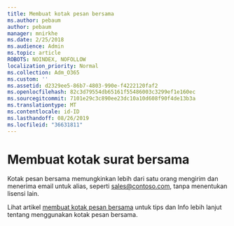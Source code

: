 ```yaml
---
title: Membuat kotak pesan bersama
ms.author: pebaum
author: pebaum
manager: mnirkhe
ms.date: 2/25/2018
ms.audience: Admin
ms.topic: article
ROBOTS: NOINDEX, NOFOLLOW
localization_priority: Normal
ms.collection: Adm_O365
ms.custom: ''
ms.assetid: d2329ee5-86b7-4803-990e-f4222120faf2
ms.openlocfilehash: 82c3d79554db65161f55486003c3299ef1e160ec
ms.sourcegitcommit: 7101e29c3c890ee23dc10a10d608f90f4de13b3a
ms.translationtype: MT
ms.contentlocale: id-ID
ms.lasthandoff: 08/26/2019
ms.locfileid: "36631811"
---
```

# <a name="create-a-shared-mailbox"></a>Membuat kotak surat bersama

Kotak pesan bersama memungkinkan lebih dari satu orang mengirim dan menerima email untuk alias, seperti sales@contoso.com, tanpa menentukan lisensi lain. 

Lihat artikel [membuat kotak pesan bersama](https://support.office.com/article/Create-a-shared-mailbox-871a246d-3acd-4bba-948e-5de8be0544c9) untuk tips dan Info lebih lanjut tentang menggunakan kotak pesan bersama. 
  


